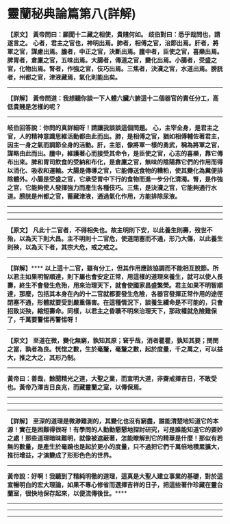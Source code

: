 # 靈蘭秘典論篇第八(詳解) 

**【原文】**
**黃帝問曰：願聞十二藏之相使，貴賤何如。**
**歧伯對曰：悉乎哉問也，請遂言之。**
**心者，君主之官也，神明出焉。肺者，相傅之官，治節出焉。肝者，將軍之官，謀慮出焉。膽者，中正之官，決斷出焉。膻中者，臣使之官，喜樂出焉。脾胃者，倉廩之官，五味出焉。大腸者，傳道之官，變化出焉。小腸者，受盛之官，化物出焉。腎者，作強之官，伎巧出焉。三焦者，決瀆之官，水道出焉。膀胱者，州都之官，津液藏焉，氣化則能出矣。**
****
**【詳解】**
**黃帝問道：我想聽你談一下人體六臟六腑這十二個器官的責任分工，高低貴賤是怎樣的呢？**
****
**岐伯回答說：你問的真詳細呀！請讓我談談這個問題。**
**心，主宰全身，是君主之官，人的精神意識思維活動都由此而出。肺，是相傅之官，猶如相傅輔佐著君主，因主一身之氣而調節全身的活動。肝，主怒，像將軍一樣的勇武，稱為將軍之官，謀略由此而出。膻中，維護著心而接受其命令，是臣使之官，心志的喜樂，靠它傳布出來。脾和胃司飲食的受納和布化，是倉廩之官，無味的陰陽靠它們的作用而得以消化、吸收和運輸。大腸是傳導之官，它能傳送食物的糟粕，使其變化為糞便排除體外。小腸是受盛之官，它承受胃中下行的食物而進一步分化清濁。腎，是作強之官，它能夠使人發揮強力而產生各種伎巧。三焦，是決瀆之官，它能夠通行水道。膀胱是州都之官，蓄藏津液，通過氣化作用，方能排除尿液。**
****
****
****
**【原文】**
**凡此十二官者，不得相失也。故主明則下安，以此養生則壽，歿世不殆，以為天下則大昌。主不明則十二官危，使道閉塞而不通，形乃大傷，以此養生則殃，以為天下者，其宗大危，戒之戒之。**
****
**【詳解】******
**以上這十二官，雖有分工，但其作用應該協調而不能相互脫節。所以君主如果明智順達，則下屬也會安定正常，用這樣的道理來養生，就可以使人長壽，終生不會發生危殆，用來治理天下，就會使國家昌盛繁榮。君主如果不明智順達，那麼，包括其本身在內的十二官就都要發生危險，各器官發揮正常作用的途徑閉塞不通，形體就要受到嚴重傷害。在這種情況下，談養生續命是不可能的，只會招致災殃，縮短壽命。同樣，以君主之昏聵不明來治理天下，那政權就危險難保了，千萬要警惕再警惕呀！**
****
**【原文】**
**至道在微，變化無窮，孰知其原；窘乎哉，消者瞿瞿，孰知其要；閔閔之當，孰者為良。恍惚之數，生於毫釐，毫釐之數，起於度量，千之萬之，可以益大，推之大之，其形乃制。**
****
**黃帝曰：善哉，餘聞精光之道，大聖之業，而宣明大道，非齋戒擇吉日，不敢受也。黃帝乃澤吉日良兆，而藏靈蘭之室，以傳保焉。**
****
****
****
**【詳解】**
**至深的道理是微渺難測的，其變化也沒有窮盡，誰能清楚地知道它的本源！實在是困難得很呀！有學問的人勤勤懇懇地探討研究，可是誰能知道它的要妙之處！那些道理暗昧難明，就像被遮蔽著，怎能瞭解到它的精華是什麼！那似有若無的數量，是產生於毫蹺也是起於更小的度量，只不過把它們千萬倍地積累擴大，推衍增益，才演變成了形形色色的世界。**
****
**黃帝說：好啊！我聽到了精純明徹的道理，這真是大聖人建立事業的基礎，對於這宣暢明白的宏大理論，如果不專心修省而選擇吉祥的日子，把這些著作珍藏在靈台蘭室，很快地保存起來，以便流傳後世。******
****
****
****



